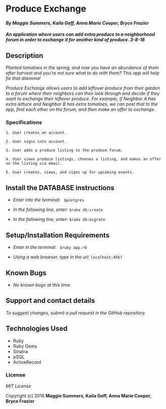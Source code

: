 # Produce Exchange

#### _By Maggie Summers, Kaila Goff, Anna Marie Cooper, Bryce Frazier_

#### _An application where users can add extra produce to a neighborhood forum in order to exchange it for another kind of produce. 3-8-18_

## Description

_Planted tomatoes in the spring, and now you have an abundance of them after harvest and you're not sure what to do with them? This app will help fix that dilemma!_

_Produce Exchange allows users to add leftover produce from their garden to a forum where their neighbors can then look through and decide if they want to exchange their leftover produce. For example, if Neighbor A has extra lettuce and Neighbor B has extra tomatoes, we can post that to the app, find each other on the forum, and then make an offer to exchange._

### Specifications
    1. User creates an account.

    2. User signs into account.

    3. User adds a produce listing to the produce forum.

    4. User views produce listings, chooses a listing, and makes an offer on the listing via email.

    5. User creates, views, and signs up for upcoming events.

## Install the DATABASE instructions

* _Enter into the terminal:_ ``` $postgres```

* _In the following line, enter:_ ```$rake db:create```

* _In the following line, enter:_ ```$rake db:migrate```

## Setup/Installation Requirements

  * _Enter in the terminal:_ ``` $ruby app.rb```

  * _Using a web browser, type in the url:_ ``` localhost:4567 ```

## Known Bugs

  * _No known bugs at this time._

## Support and contact details

  _To suggest changes, submit a pull request in the GitHub repository._

## Technologies Used

  * Ruby
  * Ruby Gems
  * Sinatra
  * pSQL
  * ActiveRecord

### License

  *MIT License*

Copyright (c) 2018 **Maggie Summers, Kaila Goff, Anna Marie Cooper, Bryce Frazier**
